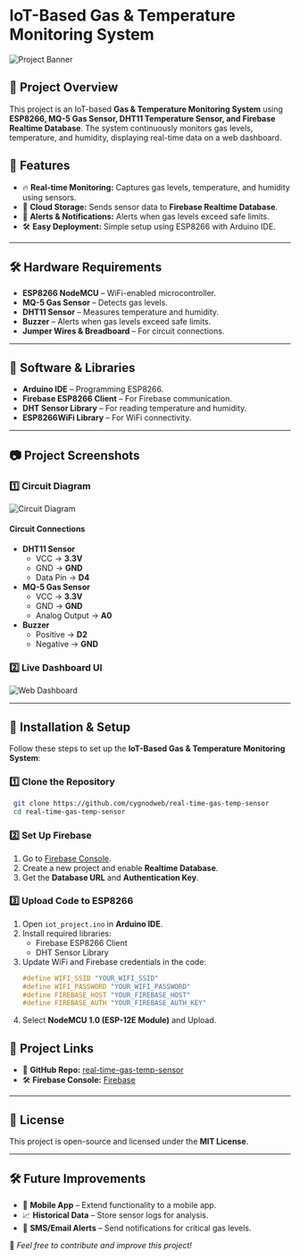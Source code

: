 
# IoT-Based Gas & Temperature Monitoring System

![Project Banner](https://your-image-link.com/banner.png)

## 🚀 Project Overview
This project is an IoT-based **Gas & Temperature Monitoring System** using **ESP8266, MQ-5 Gas Sensor, DHT11 Temperature Sensor, and Firebase Realtime Database**. The system continuously monitors gas levels, temperature, and humidity, displaying real-time data on a web dashboard.

## 📌 Features
- 🔥 **Real-time Monitoring:** Captures gas levels, temperature, and humidity using sensors.
- 📡 **Cloud Storage:** Sends sensor data to **Firebase Realtime Database**.
- 🚨 **Alerts & Notifications:** Alerts when gas levels exceed safe limits.
- 🛠 **Easy Deployment:** Simple setup using ESP8266 with Arduino IDE.

---

## 🛠️ Hardware Requirements
- **ESP8266 NodeMCU** – WiFi-enabled microcontroller.
- **MQ-5 Gas Sensor** – Detects gas levels.
- **DHT11 Sensor** – Measures temperature and humidity.
- **Buzzer** – Alerts when gas levels exceed safe limits.
- **Jumper Wires & Breadboard** – For circuit connections.

---

## 🔧 Software & Libraries
- **Arduino IDE** – Programming ESP8266.
- **Firebase ESP8266 Client** – For Firebase communication.
- **DHT Sensor Library** – For reading temperature and humidity.
- **ESP8266WiFi Library** – For WiFi connectivity.

---

## 📷 Project Screenshots
### 1️⃣ **Circuit Diagram**
![Circuit Diagram](https://your-image-link.com/circuit.png)

#### **Circuit Connections**
- **DHT11 Sensor**
  - VCC → **3.3V**
  - GND → **GND**
  - Data Pin → **D4**
- **MQ-5 Gas Sensor**
  - VCC → **3.3V**
  - GND → **GND**
  - Analog Output → **A0**
- **Buzzer**
  - Positive → **D2**
  - Negative → **GND**

### 2️⃣ **Live Dashboard UI**
![Web Dashboard](https://your-image-link.com/dashboard.png)

---

## 🚀 Installation & Setup
Follow these steps to set up the **IoT-Based Gas & Temperature Monitoring System**:

### 1️⃣ **Clone the Repository**
```bash
 git clone https://github.com/cygnodweb/real-time-gas-temp-sensor
 cd real-time-gas-temp-sensor
```

### 2️⃣ **Set Up Firebase**
1. Go to [Firebase Console](https://console.firebase.google.com/).
2. Create a new project and enable **Realtime Database**.
3. Get the **Database URL** and **Authentication Key**.

### 3️⃣ **Upload Code to ESP8266**
1. Open `iot_project.ino` in **Arduino IDE**.
2. Install required libraries:
   - Firebase ESP8266 Client
   - DHT Sensor Library
3. Update WiFi and Firebase credentials in the code:
   ```cpp
   #define WIFI_SSID "YOUR_WIFI_SSID"
   #define WIFI_PASSWORD "YOUR_WIFI_PASSWORD"
   #define FIREBASE_HOST "YOUR_FIREBASE_HOST"
   #define FIREBASE_AUTH "YOUR_FIREBASE_AUTH_KEY"
   ```
4. Select **NodeMCU 1.0 (ESP-12E Module)** and Upload.

## 📎 Project Links
- 🔗 **GitHub Repo:** [real-time-gas-temp-sensor](https://github.com/cygnodweb/real-time-gas-temp-sensor)
- 🛠 **Firebase Console:** [Firebase](https://console.firebase.google.com/)

---

## 📜 License
This project is open-source and licensed under the **MIT License**.

---

## 🛠 Future Improvements
- 📱 **Mobile App** – Extend functionality to a mobile app.
- 📈 **Historical Data** – Store sensor logs for analysis.
- 📢 **SMS/Email Alerts** – Send notifications for critical gas levels.

🚀 *Feel free to contribute and improve this project!*

